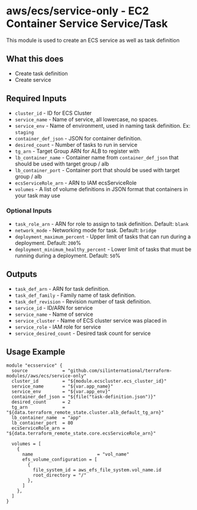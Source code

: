 # aws/ecs/service-only - EC2 Container Service Service/Task
This module is used to create an ECS service as well as task definition

## What this does

 - Create task definition
 - Create service

## Required Inputs

 - `cluster_id` - ID for ECS Cluster
 - `service_name` - Name of service, all lowercase, no spaces.
 - `service_env` - Name of environment, used in naming task definition. Ex: `staging`
 - `container_def_json` - JSON for container definition.
 - `desired_count` - Number of tasks to run in service
 - `tg_arn` - Target Group ARN for ALB to register with
 - `lb_container_name` - Container name from `container_def_json` that should be used with target group / alb
 - `lb_container_port` - Container port that should be used with target group / alb
 - `ecsServiceRole_arn` - ARN to IAM ecsServiceRole
 - `volumes` - A list of volume definitions in JSON format that containers in your task may use

### Optional Inputs

 - `task_role_arn` - ARN for role to assign to task definition. Default: `blank`
 - `network_mode` - Networking mode for task. Default: `bridge`
 - `deployment_maximum_percent` - Upper limit of tasks that can run during a deployment. Default: `200`%
 - `deployment_minimum_healthy_percent` - Lower limit of tasks that must be running during a deployment. Default: `50`%

## Outputs

 - `task_def_arn` - ARN for task definition.
 - `task_def_family` - Family name of task definition.
 - `task_def_revision` - Revision number of task definition.
 - `service_id` - ID/ARN for service
 - `service_name` - Name of service
 - `service_cluster` - Name of ECS cluster service was placed in
 - `service_role` - IAM role for service
 - `service_desired_count` - Desired task count for service

## Usage Example

```hcl
module "ecsservice" {
  source             = "github.com/silinternational/terraform-modules//aws/ecs/service-only"
  cluster_id         = "${module.ecscluster.ecs_cluster_id}"
  service_name       = "${var.app_name}"
  service_env        = "${var.app_env}"
  container_def_json = "${file("task-definition.json")}"
  desired_count      = 2
  tg_arn             = "${data.terraform_remote_state.cluster.alb_default_tg_arn}"
  lb_container_name  = "app"
  lb_container_port  = 80
  ecsServiceRole_arn = "${data.terraform_remote_state.core.ecsServiceRole_arn}"

  volumes = [
    {
      name                        = "vol_name"
      efs_volume_configuration = [
        {
          file_system_id = aws_efs_file_system.vol_name.id
          root_directory = "/"
        },
      ]
    },
  ]
}
```
